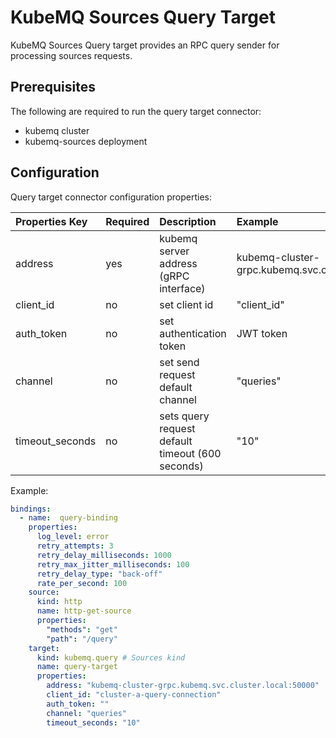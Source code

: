 # KubeMQ Sources Query Target

KubeMQ Sources Query target provides an RPC query sender for processing sources requests.

## Prerequisites
The following are required to run the query target connector:

- kubemq cluster
- kubemq-sources deployment


## Configuration

Query target connector configuration properties:

| Properties Key  | Required | Description                                        | Example                                              |
|:----------------|:---------|:---------------------------------------------------|:-----------------------------------------------------|
| address         | yes      | kubemq server address (gRPC interface)             | kubemq-cluster-grpc.kubemq.svc.cluster.local:50000 |
| client_id       | no       | set client id                                      | "client_id"                                          |
| auth_token      | no       | set authentication token                           | JWT token                                            |
| channel | no       | set send request default channel               |          "queries"                                            |
| timeout_seconds | no       | sets query request default timeout (600 seconds) |          "10"                                            |


Example:

```yaml
bindings:
  - name:  query-binding 
    properties: 
      log_level: error
      retry_attempts: 3
      retry_delay_milliseconds: 1000
      retry_max_jitter_milliseconds: 100
      retry_delay_type: "back-off"
      rate_per_second: 100
    source:
      kind: http
      name: http-get-source
      properties:
        "methods": "get"
        "path": "/query"
    target:
      kind: kubemq.query # Sources kind
      name: query-target 
      properties: 
        address: "kubemq-cluster-grpc.kubemq.svc.cluster.local:50000"
        client_id: "cluster-a-query-connection"
        auth_token: ""
        channel: "queries"
        timeout_seconds: "10"
```

